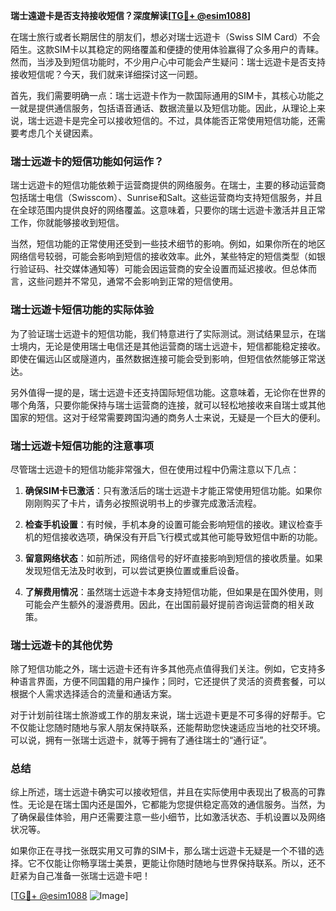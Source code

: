 **瑞士遠遊卡是否支持接收短信？深度解读[[TG💪+ @esim1088](https://t.me/s/esim1088)]**

在瑞士旅行或者长期居住的朋友们，想必对瑞士远遊卡（Swiss SIM Card）不会陌生。这款SIM卡以其稳定的网络覆盖和便捷的使用体验赢得了众多用户的青睐。然而，当涉及到短信功能时，不少用户心中可能会产生疑问：瑞士远遊卡是否支持接收短信呢？今天，我们就来详细探讨这一问题。

首先，我们需要明确一点：瑞士远遊卡作为一款国际通用的SIM卡，其核心功能之一就是提供通信服务，包括语音通话、数据流量以及短信功能。因此，从理论上来说，瑞士远遊卡是完全可以接收短信的。不过，具体能否正常使用短信功能，还需要考虑几个关键因素。

### **瑞士远遊卡的短信功能如何运作？**

瑞士远遊卡的短信功能依赖于运营商提供的网络服务。在瑞士，主要的移动运营商包括瑞士电信（Swisscom）、Sunrise和Salt。这些运营商均支持短信服务，并且在全球范围内提供良好的网络覆盖。这意味着，只要你的瑞士远遊卡激活并且正常工作，你就能够接收到短信。

当然，短信功能的正常使用还受到一些技术细节的影响。例如，如果你所在的地区网络信号较弱，可能会影响到短信的接收效率。此外，某些特定的短信类型（如银行验证码、社交媒体通知等）可能会因运营商的安全设置而延迟接收。但总体而言，这些问题并不常见，通常不会影响到正常的短信使用。

### **瑞士远遊卡短信功能的实际体验**

为了验证瑞士远遊卡的短信功能，我们特意进行了实际测试。测试结果显示，在瑞士境内，无论是使用瑞士电信还是其他运营商的瑞士远遊卡，短信都能稳定接收。即使在偏远山区或隧道内，虽然数据连接可能会受到影响，但短信依然能够正常送达。

另外值得一提的是，瑞士远遊卡还支持国际短信功能。这意味着，无论你在世界的哪个角落，只要你能保持与瑞士运营商的连接，就可以轻松地接收来自瑞士或其他国家的短信。这对于经常需要跨国沟通的商务人士来说，无疑是一个巨大的便利。

### **瑞士远遊卡短信功能的注意事项**

尽管瑞士远遊卡的短信功能非常强大，但在使用过程中仍需注意以下几点：

1. **确保SIM卡已激活**：只有激活后的瑞士远遊卡才能正常使用短信功能。如果你刚刚购买了卡片，请务必按照说明书上的步骤完成激活流程。
   
2. **检查手机设置**：有时候，手机本身的设置可能会影响短信的接收。建议检查手机的短信接收选项，确保没有开启飞行模式或其他可能导致短信中断的功能。

3. **留意网络状态**：如前所述，网络信号的好坏直接影响到短信的接收质量。如果发现短信无法及时收到，可以尝试更换位置或重启设备。

4. **了解费用情况**：虽然瑞士远遊卡本身支持短信功能，但如果是在国外使用，则可能会产生额外的漫游费用。因此，在出国前最好提前咨询运营商的相关政策。

### **瑞士远遊卡的其他优势**

除了短信功能之外，瑞士远遊卡还有许多其他亮点值得我们关注。例如，它支持多种语言界面，方便不同国籍的用户操作；同时，它还提供了灵活的资费套餐，可以根据个人需求选择适合的流量和通话方案。

对于计划前往瑞士旅游或工作的朋友来说，瑞士远遊卡更是不可多得的好帮手。它不仅能让您随时随地与家人朋友保持联系，还能帮助您快速适应当地的社交环境。可以说，拥有一张瑞士远遊卡，就等于拥有了通往瑞士的“通行证”。

### **总结**

综上所述，瑞士远遊卡确实可以接收短信，并且在实际使用中表现出了极高的可靠性。无论是在瑞士国内还是国外，它都能为您提供稳定高效的通信服务。当然，为了确保最佳体验，用户还需要注意一些小细节，比如激活状态、手机设置以及网络状况等。

如果你正在寻找一张既实用又可靠的SIM卡，那么瑞士远遊卡无疑是一个不错的选择。它不仅能让你畅享瑞士美景，更能让你随时随地与世界保持联系。所以，还不赶紧为自己准备一张瑞士远遊卡吧！

[[TG💪+ @esim1088](https://t.me/s/esim1088) ![Image](https://i.postimg.cc/4NQfJmqS/Snipaste-2025-05-13-00-14-12.png)]